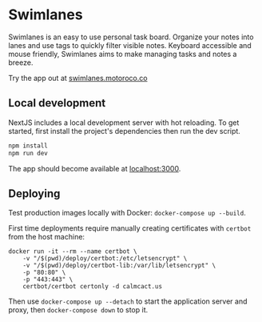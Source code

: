# Swimlanes

Swimlanes is an easy to use personal task board. Organize your notes into lanes and use tags to
quickly filter visible notes. Keyboard accessible and mouse friendly, Swimlanes aims to make
managing tasks and notes a breeze.

Try the app out at [swimlanes.motoroco.co](https://swimlanes.motoroco.co)

## Local development

NextJS includes a local development server with hot reloading. To get started,
first install the project's dependencies then run the dev script.

```bash
npm install
npm run dev
```

The app should become available at [localhost:3000](http://localhost:3000/).

## Deploying

Test production images locally with Docker: `docker-compose up --build`.

First time deployments require manually creating certificates with `certbot`
from the host machine:

```
docker run -it --rm --name certbot \
    -v "/$(pwd)/deploy/certbot:/etc/letsencrypt" \
    -v "/$(pwd)/deploy/certbot-lib:/var/lib/letsencrypt" \
    -p "80:80" \
    -p "443:443" \
    certbot/certbot certonly -d calmcact.us
```

Then use `docker-compose up --detach` to start the application server and 
proxy, then `docker-compose down` to stop it.
